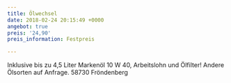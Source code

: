 ```yaml
---
title: Ölwechsel
date: 2018-02-24 20:15:49 +0000
angebot: true
preis: '24,90'
preis_information: Festpreis

---
```

Inklusive bis zu 4,5 Liter Markenöl 10 W 40, Arbeitslohn und Ölfilter! Andere Ölsorten auf Anfrage. 58730 Fröndenberg